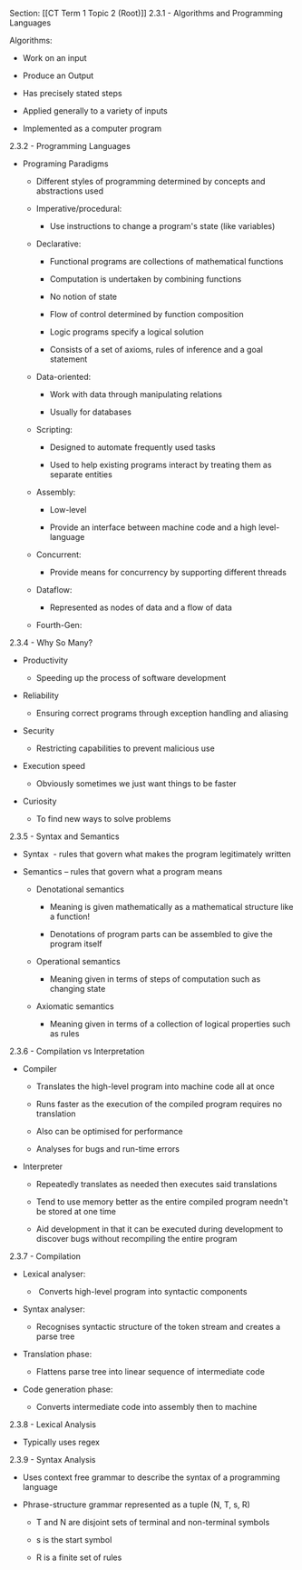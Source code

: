 Section: [[CT Term 1 Topic 2 (Root)]]
2.3.1 - Algorithms and Programming Languages 

Algorithms: 

- Work on an input 
    
- Produce an Output 
    
- Has precisely stated steps 
    
- Applied generally to a variety of inputs 
    
- Implemented as a computer program 
    

2.3.2 - Programming Languages 

- Programing Paradigms 
    
    - Different styles of programming determined by concepts and abstractions used 
        
    - Imperative/procedural: 
        
        - Use instructions to change a program's state (like variables) 
            
    - Declarative: 
        
        - Functional programs are collections of mathematical functions 
            
        - Computation is undertaken by combining functions 
            
        - No notion of state 
            
        - Flow of control determined by function composition 
            
        - Logic programs specify a logical solution 
            
        - Consists of a set of axioms, rules of inference and a goal statement 
            
    - Data-oriented: 
        
        - Work with data through manipulating relations 
            
        - Usually for databases 
            
    - Scripting: 
        
        - Designed to automate frequently used tasks 
            
        - Used to help existing programs interact by treating them as separate entities 
            
    - Assembly: 
        
        - Low-level 
            
        - Provide an interface between machine code and a high level-language 
            
    - Concurrent: 
        
        - Provide means for concurrency by supporting different threads 
            
    - Dataflow: 
        
        - Represented as nodes of data and a flow of data 
            
    - Fourth-Gen: 
        

2.3.4 - Why So Many? 

- Productivity 
    
    - Speeding up the process of software development 
        
- Reliability 
    
    - Ensuring correct programs through exception handling and aliasing 
        
- Security 
    
    - Restricting capabilities to prevent malicious use 
        
- Execution speed 
    
    - Obviously sometimes we just want things to be faster 
        
- Curiosity 
    
    - To find new ways to solve problems 
        

2.3.5 - Syntax and Semantics 

- Syntax  - rules that govern what makes the program legitimately written 
    
- Semantics – rules that govern what a program means 
    
    - Denotational semantics 
        
        - Meaning is given mathematically as a mathematical structure like a function! 
            
        - Denotations of program parts can be assembled to give the program itself 
            
    - Operational semantics 
        
        - Meaning given in terms of steps of computation such as changing state 
            
    - Axiomatic semantics 
        
        - Meaning given in terms of a collection of logical properties such as rules 
            

2.3.6 - Compilation vs Interpretation 

- Compiler 
    
    - Translates the high-level program into machine code all at once 
        
    - Runs faster as the execution of the compiled program requires no translation 
        
    - Also can be optimised for performance 
        
    - Analyses for bugs and run-time errors 
        
- Interpreter 
    
    - Repeatedly translates as needed then executes said translations 
        
    - Tend to use memory better as the entire compiled program needn't be stored at one time 
        
    - Aid development in that it can be executed during development to discover bugs without recompiling the entire program 
        

2.3.7 - Compilation 

- Lexical analyser: 
    
    -  Converts high-level program into syntactic components 
        
- Syntax analyser: 
    
    - Recognises syntactic structure of the token stream and creates a parse tree 
        

- Translation phase: 
    
    - Flattens parse tree into linear sequence of intermediate code 
        
- Code generation phase: 
    
    - Converts intermediate code into assembly then to machine 
        

2.3.8 - Lexical Analysis 

- Typically uses regex 
    

2.3.9 - Syntax Analysis 

- Uses context free grammar to describe the syntax of a programming language 
    
- Phrase-structure grammar represented as a tuple (N, T, s, R) 
    
    - T and N are disjoint sets of terminal and non-terminal symbols 
        
    - s is the start symbol 
        
    - R is a finite set of rules